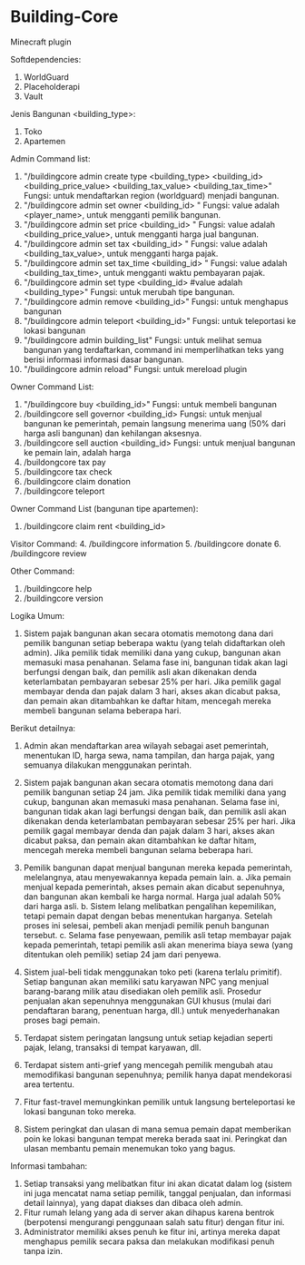 # Building-Core
Minecraft plugin

Softdependencies:
1. WorldGuard
2. Placeholderapi
3. Vault

Jenis Bangunan <building_type>:
1. Toko
2. Apartemen

Admin Command list:
1. "/buildingcore admin create type <building_type> <building_id> <building_price_value> <building_tax_value> <building_tax_time>"
Fungsi: untuk mendaftarkan region (worldguard) menjadi bangunan.
2. "/buildingcore admin set owner <building_id> <value>"
Fungsi: value adalah <player_name>, untuk mengganti pemilik bangunan.
3. "/buildingcore admin set price <building_id> <value>"
Fungsi: value adalah <building_price_value>, untuk mengganti harga jual bangunan.
4. "/buildingcore admin set tax <building_id> <value>"
Fungsi: value adalah <building_tax_value>, untuk mengganti harga pajak.
5. "/buildingcore admin set tax_time <building_id> <value>"
Fungsi: value adalah <building_tax_time>, untuk mengganti waktu pembayaran pajak.
6. "/buildingcore admin set type <building_id> <value> #value adalah <building_type>"
Fungsi: untuk merubah tipe bangunan.
7. "/buildingcore admin remove <building_id>"
Fungsi: untuk menghapus bangunan
8. "/buildingcore admin teleport <building_id>"
Fungsi: untuk teleportasi ke lokasi bangunan
9. "/buildingcore admin building_list"
Fungsi: untuk melihat semua bangunan yang terdaftarkan, command ini memperlihatkan teks yang berisi informasi informasi dasar bangunan.
10. "/buildingcore admin reload"
Fungsi: untuk mereload plugin

Owner Command List:
1. "/buildingcore buy <building_id>"
Fungsi: untuk membeli bangunan
2. /buildingcore sell governor <building_id>
Fungsi: untuk menjual bangunan ke pemerintah, pemain langsung menerima uang (50% dari harga asli bangunan) dan kehilangan aksesnya.
3. /buildingcore sell auction <building_id> <value>
Fungsi: untuk menjual bangunan ke pemain lain, <value> adalah harga 
4. /buildongcore tax pay
5. /buildingcore tax check
6. /buildingcore claim donation
7. /buildingcore teleport

Owner Command List (bangunan tipe apartemen):
1. /buildingcore claim rent <building_id>

Visitor Command:
4. /buildingcore information
5. /buildingcore donate
6. /buildingcore review <value>

Other Command:
1. /buildingcore help
2. /buildingcore version

   
Logika Umum:
1. Sistem pajak bangunan akan secara otomatis memotong dana dari pemilik bangunan setiap beberapa waktu (yang telah didaftarkan oleh admin). Jika pemilik tidak memiliki dana yang cukup, bangunan akan memasuki masa penahanan. Selama fase ini, bangunan tidak akan lagi berfungsi dengan baik, dan pemilik asli akan dikenakan denda keterlambatan pembayaran sebesar 25% per hari. Jika pemilik gagal membayar denda dan pajak dalam 3 hari, akses akan dicabut paksa, dan pemain akan ditambahkan ke daftar hitam, mencegah mereka membeli bangunan selama beberapa hari.






Berikut detailnya:
1. Admin akan mendaftarkan area wilayah sebagai aset pemerintah, menentukan ID, harga sewa, nama tampilan, dan harga pajak, yang semuanya dilakukan menggunakan perintah.

2. Sistem pajak bangunan akan secara otomatis memotong dana dari pemilik bangunan setiap 24 jam. Jika pemilik tidak memiliki dana yang cukup, bangunan akan memasuki masa penahanan. Selama fase ini, bangunan tidak akan lagi berfungsi dengan baik, dan pemilik asli akan dikenakan denda keterlambatan pembayaran sebesar 25% per hari. Jika pemilik gagal membayar denda dan pajak dalam 3 hari, akses akan dicabut paksa, dan pemain akan ditambahkan ke daftar hitam, mencegah mereka membeli bangunan selama beberapa hari.

3. Pemilik bangunan dapat menjual bangunan mereka kepada pemerintah, melelangnya, atau menyewakannya kepada pemain lain.
a. Jika pemain menjual kepada pemerintah, akses pemain akan dicabut sepenuhnya, dan bangunan akan kembali ke harga normal. Harga jual adalah 50% dari harga asli.
b. Sistem lelang melibatkan pengalihan kepemilikan, tetapi pemain dapat dengan bebas menentukan harganya. Setelah proses ini selesai, pembeli akan menjadi pemilik penuh bangunan tersebut.
c. Selama fase penyewaan, pemilik asli tetap membayar pajak kepada pemerintah, tetapi pemilik asli akan menerima biaya sewa (yang ditentukan oleh pemilik) setiap 24 jam dari penyewa.

4. Sistem jual-beli tidak menggunakan toko peti (karena terlalu primitif). Setiap bangunan akan memiliki satu karyawan NPC yang menjual barang-barang milik atau disediakan oleh pemilik asli. Prosedur penjualan akan sepenuhnya menggunakan GUI khusus (mulai dari pendaftaran barang, penentuan harga, dll.) untuk menyederhanakan proses bagi pemain.

5. Terdapat sistem peringatan langsung untuk setiap kejadian seperti pajak, lelang, transaksi di tempat karyawan, dll.

6. Terdapat sistem anti-grief yang mencegah pemilik mengubah atau memodifikasi bangunan sepenuhnya; pemilik hanya dapat mendekorasi area tertentu.

7. Fitur fast-travel memungkinkan pemilik untuk langsung berteleportasi ke lokasi bangunan toko mereka.

8. Sistem peringkat dan ulasan di mana semua pemain dapat memberikan poin ke lokasi bangunan tempat mereka berada saat ini. Peringkat dan ulasan membantu pemain menemukan toko yang bagus.

Informasi tambahan:
1. Setiap transaksi yang melibatkan fitur ini akan dicatat dalam log (sistem ini juga mencatat nama setiap pemilik, tanggal penjualan, dan informasi detail lainnya), yang dapat diakses dan dibaca oleh admin.
2. Fitur rumah lelang yang ada di server akan dihapus karena bentrok (berpotensi mengurangi penggunaan salah satu fitur) dengan fitur ini.
3. Administrator memiliki akses penuh ke fitur ini, artinya mereka dapat menghapus pemilik secara paksa dan melakukan modifikasi penuh tanpa izin.

